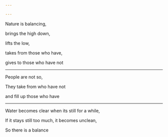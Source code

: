 ```yaml
---

---
```




Nature is balancing, 

brings the high down, 

lifts the low, 

takes from those who have,

gives to those who have not 

---

People are not so, 

They take from who have not 

and fill up those who have

--- 

Water becomes clear when its still for a while, 

If it stays still too much, it becomes unclean,  

So there is a balance 